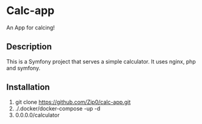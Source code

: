 # Calc-app
An App for calcing!

## Description

This is a Symfony project that serves a simple calculator.
It uses nginx, php and symfony.

## Installation

1. git clone https://github.com/Zip0/calc-app.git
2. ./.docker/docker-compose -up -d
3. 0.0.0.0/calculator